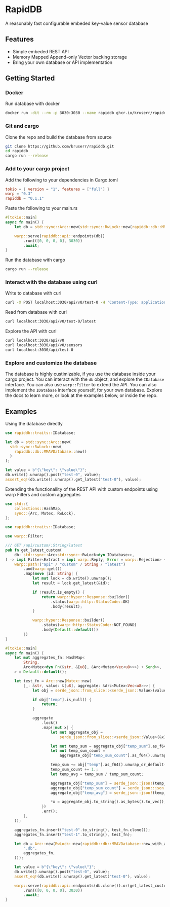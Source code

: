 # RapidDB
A reasonably fast configurable embeded key-value sensor database

## Features
- Simple embeded REST API
- Memory Mapped Append-only Vector backing storage
- Bring your own database or API implementation

## Getting Started
### Docker
Run database with docker
```bash
docker run -dit --rm -p 3030:3030 --name rapiddb ghcr.io/kruserr/rapiddb/rapiddb
```

### Git and cargo
Clone the repo and build the database from source
```bash
git clone https://github.com/kruserr/rapiddb.git
cd rapiddb
cargo run --release
```

### Add to your cargo project
Add the following to your dependencies in Cargo.toml
```toml
tokio = { version = "1", features = ["full"] }
warp = "0.3"
rapiddb = "0.1.1"
```

Paste the following to your main.rs
```rust
#[tokio::main]
async fn main() {
    let db = std::sync::Arc::new(std::sync::RwLock::new(rapiddb::db::MMAVDatabase::new()));

    warp::serve(rapiddb::api::endpoints(db))
        .run(([0, 0, 0, 0], 3030))
        .await;
}
```

Run the database with cargo
```bash
cargo run --release
```

### Interact with the database using curl
Write to database with curl
```bash
curl -X POST localhost:3030/api/v0/test-0 -H 'Content-Type: application/json' -d '{"temp":4.00}'
```

Read from database with curl
```bash
curl localhost:3030/api/v0/test-0/latest
```

Explore the API with curl
```bash
curl localhost:3030/api/v0
curl localhost:3030/api/v0/sensors
curl localhost:3030/api/test-0
```

### Explore and customize the database
The database is highly custimizable, if you use the database inside your cargo project. You can interact with the `db` object, and explore the `IDatabase` interface. You can also use `warp::Filter` to extend the API. You can also implement the `IDatabase` interface yourself, for your own database.
Explore the docs to learn more, or look at the examples below, or inside the repo.

## Examples
Using the database directly
```rust
use rapiddb::traits::IDatabase;

let db = std::sync::Arc::new(
  std::sync::RwLock::new(
    rapiddb::db::MMAVDatabase::new()
  )
);

let value = b"{\"key\": \"value\"}";
db.write().unwrap().post("test-0", value);
assert_eq!(db.write().unwrap().get_latest("test-0"), value);
```

Extending the functionallity of the REST API with custom endpoints using warp Filters and custom aggregates
```rust
use std::{
    collections::HashMap,
    sync::{Arc, Mutex, RwLock},
};

use rapiddb::traits::IDatabase;

use warp::Filter;

/// GET /api/custom/:String/latest
pub fn get_latest_custom(
    db: std::sync::Arc<std::sync::RwLock<dyn IDatabase>>,
) -> impl Filter<Extract = impl warp::Reply, Error = warp::Rejection> + Clone {
    warp::path!("api" / "custom" / String / "latest")
        .and(warp::get())
        .map(move |id: String| {
            let mut lock = db.write().unwrap();
            let result = lock.get_latest(&id);

            if !result.is_empty() {
                return warp::hyper::Response::builder()
                    .status(warp::http::StatusCode::OK)
                    .body(result);
            }

            warp::hyper::Response::builder()
                .status(warp::http::StatusCode::NOT_FOUND)
                .body(Default::default())
        })
}

#[tokio::main]
async fn main() {
    let mut aggregates_fn: HashMap<
        String,
        Arc<Mutex<dyn Fn(&str, &[u8], &Arc<Mutex<Vec<u8>>>) + Send>>,
    > = Default::default();

    let test_fn = Arc::new(Mutex::new(
        |_: &str, value: &[u8], aggregate: &Arc<Mutex<Vec<u8>>>| {
            let obj = serde_json::from_slice::<serde_json::Value>(value).unwrap_or_default();

            if obj["temp"].is_null() {
                return;
            }

            aggregate
                .lock()
                .map(|mut x| {
                    let mut aggregate_obj =
                        serde_json::from_slice::<serde_json::Value>(&x).unwrap_or_default();

                    let mut temp_sum = aggregate_obj["temp_sum"].as_f64().unwrap_or_default();
                    let mut temp_sum_count =
                        aggregate_obj["temp_sum_count"].as_f64().unwrap_or_default();

                    temp_sum += obj["temp"].as_f64().unwrap_or_default();
                    temp_sum_count += 1.;
                    let temp_avg = temp_sum / temp_sum_count;

                    aggregate_obj["temp_sum"] = serde_json::json!(temp_sum);
                    aggregate_obj["temp_sum_count"] = serde_json::json!(temp_sum_count);
                    aggregate_obj["temp_avg"] = serde_json::json!(temp_avg);

                    *x = aggregate_obj.to_string().as_bytes().to_vec();
                })
                .err();
        },
    ));

    aggregates_fn.insert("test-0".to_string(), test_fn.clone());
    aggregates_fn.insert("test-1".to_string(), test_fn);

    let db = Arc::new(RwLock::new(rapiddb::db::MMAVDatabase::new_with_all(
        ".db",
        aggregates_fn,
    )));

    let value = b"{\"key\": \"value\"}";
    db.write().unwrap().post("test-0", value);
    assert_eq!(db.write().unwrap().get_latest("test-0"), value);

    warp::serve(rapiddb::api::endpoints(db.clone()).or(get_latest_custom(db)))
        .run(([0, 0, 0, 0], 3030))
        .await;
}
```
